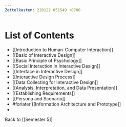 ```yaml
---
Zettelkasten: 220122 051549 +0700
---
```

# List of Contents
* [[Introduction to Human-Computer Interaction]]
* [[Basic of Interactive Design]]
* [[Basic Principle of Psychology]]
* [[Social Interaction in Interactive Design]]
* [[Interface in Interactive Design]]
* [[Interactive Design Process]]
* [[Data Collecting for Interactive Design]]
* [[Analysis, Interpretation, and Data Presentation]]
* [[Establishing Requirements]]
* [[Persona and Scenario]]
* #forlater [[Information Architecture and Prototype]]
* 

Back to [[Semester 5]]